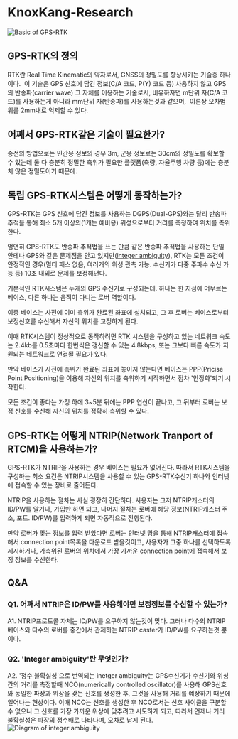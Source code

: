 # KnoxKang-Research

![Basic of GPS-RTK](https://www.e-education.psu.edu/geog862/sites/www.e-education.psu.edu.geog862/files/images/Lesson07/Real_Time_Kinematic.png)

## GPS-RTK의 정의

  RTK란 Real Time Kinematic의 약자로서, GNSS의 정밀도를 향상시키는 기술중 하나이다.
  이 기술은 GPS 신호에 담긴 정보(C/A 코드, P(Y) 코드 등) 사용하지 않고 GPS의 반송파(carrier wave) 그 자체를 이용하는 기술로서, 비유하자면 m단위 자(C/A 코드)를 사용하는게 아니라 mm단위 자(반송파)를 사용하는것과 같으며, 
  이론상 오차범위를 2mm내로 억제할 수 있다.
  
## 어째서 GPS-RTK같은 기술이 필요한가?

  종전의 방법으로는 민간용 정보의 경우 3m, 군용 정보로는 30cm의 정밀도를 확보할 수 있는데 둘 다 충분히 정밀한 측위가 필요한 플랫폼(측량, 자율주행 차량 등)에는 충분치 않은 정밀도이기 때문에.

## 독립 GPS-RTK시스템은 어떻게 동작하는가?
  
GPS-RTK는 GPS 신호에 담긴 정보를 사용하는 DGPS(Dual-GPS)와는 달리 반송파 추적을 통해 최소 5개 이상의(1개는 예비용) 위성으로부터 거리를 측정하여 위치를 측위한다.
  

엄연히 GPS-RTK도 반송파 추적법을 쓰는 만큼 같은 반송파 추적법을 사용하는 단일 안테나 GPS와 같은 문제점을 안고 있지만([integer ambiguity](https://github.com/KnoxKang/KnoxKang-Research/blob/master/GPS-RTK-KO.md#q2-integer-ambiguity란-무엇인가)), RTK는 모든 조건이 안정적인 경우(멀티 패스 없음, 여러개의 위성 관측 가능. 수신기가 다중 주파수 수신 가능 등) 10초 내외로 문제를 보정해낸다.
  

기본적인 RTK시스템은 두개의 GPS 수신기로 구성되는데. 하나는 한 지점에 머무르는 베이스, 다른 하나는 움직여 다니는 로버 역할이다.
  
이중 베이스는 사전에 이미 측위가 완료된 좌표에 설치되고, 그 후 로버는 베이스로부터 보정신호를 수신해서 자신의 위치를 교정하게 된다.
  
이때 RTK시스템이 정상적으로 동작하려면 RTK 시스템을 구성하고 있는 네트워크 속도는 2.4kb를 0.5초마다 한번씩은 갱신할 수 있는 4.8kbps, 또는 그보다 빠른 속도가 지원되는 네트워크로 연결될 필요가 있다.
  
만약 베이스가 사전에 측위가 완료된 좌표에 놓이지 않는다면 베이스는 PPP(Pricise Point Positioning)을 이용해 자신의 위치를 측위하기 시작하면서 점차 '안정화'되기 시작한다.
  
모든 조건이 좋다는 가정 하에 3~5분 뒤에는 PPP 연산이 끝나고, 그 뒤부터 로버는 보정 신호를 수신해 자신의 위치를 정확히 측위할 수 있다.


  
## GPS-RTK는 어떻게 NTRIP(Network Tranport of RTCM)을 사용하는가?

GPS-RTK가 NTRIP을 사용하는 경우 베이스는 필요가 없어진다. 따라서 RTK시스템을 구성하는 최소 요건은 NTRIP시스템을 사용할 수 있는 GPS-RTK수신기 하나와 인터넷에 접속할 수 있는 장비로 줄어든다.

  
NTRIP을 사용하는 절차는 사실 굉장히 간단하다. 사용자는 그저 NTRIP캐스터의 ID/PW를 알거나, 가입만 하면 되고, 나머지 절차는 로버에 해당 정보(NTRIP캐스터 주소, 포트. ID/PW)를 입력하게 되면 자동적으로 진행된다.
  
  만약 로버가 맞는 정보를 입력 받았다면 로버는 인터넷 망을 통해 NTRIP캐스터에 접속해서 connection point목록을 다운로드 받을것이고, 사용자가 그중 하나를 선택하도록 제시하거나, 가측위된 로버의 위치에서 가장 가까운 connection point에 접속해서 보정 정보를 수신한다.
  
  
## Q&A

### Q1. 어째서 NTRIP은 ID/PW를 사용해야만 보정정보를 수신할 수 있는가?
A1. NTRIP프로토콜 자체는 ID/PW를 요구하지 않는것이 맞다. 그러나 다수의 NTRIP베이스와 다수의 로버를 중간에서 관제하는 NTRIP caster가 ID/PW를 요구하는것 뿐이다.

### Q2. 'Integer ambiguity'란 무엇인가?
A2. '정수 불확실성'으로 번역되는 inetger ambiguity는 GPS수신기가 수신기와 위성간의 거리를 측정할때 NCO(numerically controlled oscillator)를 사용해 GPS신호와 동일한 파장과 위상을 갖는 신호를 생성한 후, 그것을 사용해 거리를 예상하기 때문에 일어나는 현상이다. 이때 NCO는 신호를 생성한 후 NCO로서는 신호 사이클을 구분할 수 없으니 그 신호를 가장 가까운 위상에 맞추려고 시도하게 되고, 따라서 언제나 거리 불확실성은 파장의 정수배로 나타나며, 오차로 남게 된다.
![Diagram of integer ambiguity](http://garrett.seepersad.org/uploads/2/2/4/4/22441458/8086772_orig.png?472)
